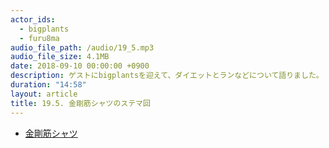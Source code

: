 ```yaml
---
actor_ids:
  - bigplants
  - furu8ma
audio_file_path: /audio/19_5.mp3
audio_file_size: 4.1MB
date: 2018-09-10 00:00:00 +0900
description: ゲストにbigplantsを迎えて、ダイエットとランなどについて語りました。
duration: "14:58"
layout: article
title: 19.5. 金剛筋シャツのステマ回
---
```


- [金剛筋シャツ](https://www.amazon.co.jp/s/?ie=UTF8&keywords=%E7%AD%8B%E9%87%91%E5%89%9B%E3%82%B7%E3%83%A3%E3%83%84&index=aps&jp-ad-ap=0&tag=googhydr-22&ref=pd_sl_86v6iz5ruc_b&adgrpid=56087342049&hvpone=&hvptwo=&hvadid=259173237562&hvpos=1t2&hvnetw=g&hvrand=536469089566587330&hvqmt=b&hvdev=c&hvdvcmdl=&hvlocint=&hvlocphy=1009255&hvtargid=aud-492029006128:kwd-472491010229)







